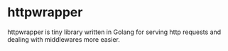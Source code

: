 # httpwrapper
httpwrapper is tiny library written in Golang for serving http requests and dealing with middlewares more easier.  
